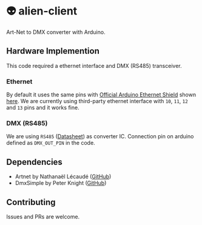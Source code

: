 # 👽 alien-client
Art-Net to DMX converter with Arduino.

## Hardware Implemention
This code required a ethernet interface and DMX (RS485) transceiver.

### Ethernet 
By default it uses the same pins with [Official Arduino Ethernet Shield](https://store.arduino.cc/usa/arduino-ethernet-shield-2) shown [here](https://playground.arduino.cc/Main/ShieldPinUsage). We are currently using third-party ethernet interface with `10`, `11`, `12` and `13` pins and it works fine.

### DMX (RS485)
We are using `RS485` ([Datasheet](https://www.analog.com/media/en/technical-documentation/data-sheets/485fm.pdf)) as converter IC. Connection pin on arduino defined as `DMX_OUT_PIN` in the code.

## Dependencies
- Artnet by Nathanaël Lécaudé ([GitHub](https://github.com/natcl/Artnet))
- DmxSimple by Peter Knight ([GitHub](https://github.com/PaulStoffregen/DmxSimple))

## Contributing
Issues and PRs are welcome.
